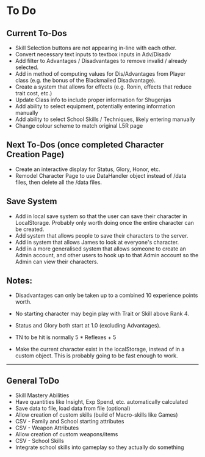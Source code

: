 # To Do

## Current To-Dos
* Skill Selection buttons are not appearing in-line with each other.
* Convert necessary text inputs to textbox inputs in Adv/Disadv
* Add filter to Advantages / Disadvantages to remove invalid / already selected.
* Add in method of computing values for Dis/Advantages from Player class 
(e.g. the bonus of the Blackmailed Disadvantage).
* Create a system that allows for effects (e.g. Ronin, effects that reduce trait
cost, etc.)
* Update Class info to include proper information for Shugenjas
* Add ability to select equipment, potentially entering information manually
* Add ability to select School Skills / Techniques, likely entering manually
* Change colour scheme to match original L5R page

## Next To-Dos (once completed Character Creation Page)
* Create an interactive display for Status, Glory, Honor, etc.
* Remodel Character Page to use DataHandler object instead of /data files, then
 delete all the /data files.

## Save System
* Add in local save system so that the user can save their character in 
LocalStorage. Probably only worth doing once the entire character can be 
created.
* Add system that allows people to save their characters to the server.
* Add in system that allows James to look at everyone's character.
* Add in a more generalised system that allows someone to create an Admin 
account, and other users to hook up to that Admin account so the Admin can view
their characters.

## Notes:
* Disadvantages can only be taken up to a combined 10 experience points worth.
* No starting character may begin play with Trait or Skill above Rank 4.
* Status and Glory both start at 1.0 (excluding Advantages).
* TN to be hit is normally 5 * Reflexes + 5

* Make the current character exist in the localStorage, instead of in a custom
object. This is probably going to be fast enough to work.

---

## General ToDo

* Skill Mastery Abilities
* Have quantities like Insight, Exp Spend, etc. automatically calculated
* Save data to file, load data from file (optional)
* Allow creation of custom skills (build of Macro-skills like Games)
* CSV - Family and School starting attributes
* CSV - Weapon Attributes
* Allow creation of custom weapons/items
* CSV - School Skills
* Integrate school skills into gameplay so they actually do something